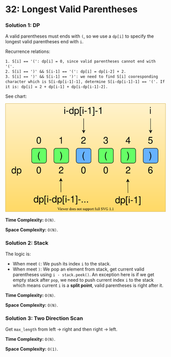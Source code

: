 # 32: Longest Valid Parentheses

### Solution 1: DP
A valid parentheses must ends with `(`, so we use a `dp[i]` to specify the longest valid parentheses end with `i`.

Recurrence relations:
```
1. S[i] == '(': dp[i] = 0, since valid parentheses cannot end with '('.
2. S[i] == ')' && S[i-1] == '(': dp[i] = dp[i-2] + 2.
3. S[i] == ')' && S[i-1] == ')': we need to find S[i] cooresponding character which is S[i-dp[i-1]-1], determine S[i-dp[i-1]-1] == '('. If it is: dp[i] = 2 + dp[i-1] + dp[i-dp[i-1]-2]. 
```
See chart:

![LC32_1.svg](LC32_1.svg)

**Time Complexity:** `O(N)`.

**Space Complexity:** `O(N)`.

### Solution 2: Stack
The logic is:
* When meet `(`: We push its index `i` to the stack.
* When meet `)`: We pop an element from stack, get current valid parentheses using `i - stack.peek()`. An exception here is if we get empty stack after `pop`, we need to push current index `i` to the stack which means current `i` is a **split point**, valid parentheses is right after it. 

**Time Complexity:** `O(N)`.

**Space Complexity:** `O(N)`.

### Solution 3: Two Direction Scan
Get `max_length` from left -> right and then right -> left.

**Time Complexity:** `O(N)`.

**Space Complexity:** `O(1)`.